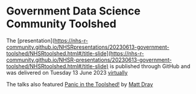 # Government Data Science Community Toolshed

The [presentation](https://nhs-r-community.github.io/NHSRpresentations/20230613-government-toolshed/NHSRtoolshed.html#/title-slide](https://nhs-r-community.github.io/NHSR-presentations/20230613-government-toolshed/NHSRtoolshed.html#/title-slide) is published through GitHub and was delivered on Tuesday 13 June 2023 [virtually](https://www.eventbrite.co.uk/e/government-data-science-community-meet-up-the-data-science-toolshed-tickets-578774920367) 

The talks also featured [Panic in the Toolshed!](https://www.rostrum.blog/2023/06/13/panic-in-the-toolshed/) by [Matt Dray](https://github.com/matt-dray)
